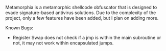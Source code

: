 Metamorphia is a metamorphic shellcode obfuscator that is designed to evade signature-based antivirus solutions. Due to the complexity of the project, only a few features have been added, but I plan on adding more.

Known Bugs: 
- Register Swap does not check if a jmp is within the main subroutine or not, it may not work within encapsulated jumps.
